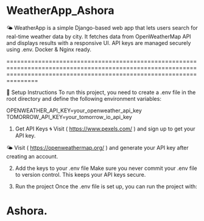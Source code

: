 # WeatherApp_Ashora
🌤️ WeatherApp is a simple Django-based web app that lets users search for real-time weather data by city. It fetches data from OpenWeatherMap API and displays results with a responsive UI. API keys are managed securely using .env. Docker &amp; Nginx ready.

===========================================================================================================================================================================

🔧 Setup Instructions
To run this project, you need to create a .env file in the root directory and define the following environment variables:

OPENWEATHER_API_KEY=your_openweather_api_key
TOMORROW_API_KEY=your_tomorrow_io_api_key
1. Get API Keys
🌀 Visit (  https://www.pexels.com/  ) and sign up to get your API key.

🌤️ Visit (  https://openweathermap.org/ ) and generate your API key after creating an account.

2. Add the keys to your .env file
Make sure you never commit your .env file to version control. This keeps your API keys secure.

3. Run the project
Once the .env file is set up, you can run the project with:


Ashora.
============================================================================================================================================================================
